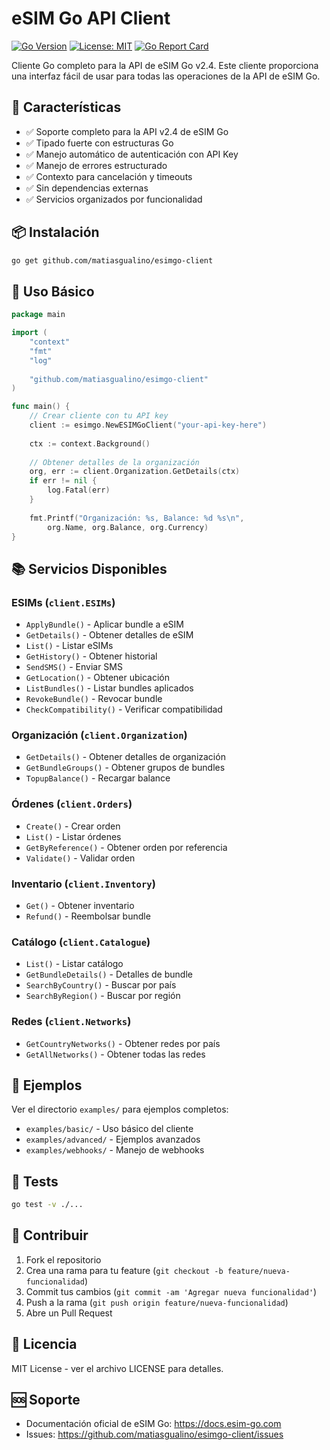 # eSIM Go API Client

[![Go Version](https://img.shields.io/badge/Go-%3E%3D%201.21-blue)](https://golang.org/)
[![License: MIT](https://img.shields.io/badge/License-MIT-yellow.svg)](https://opensource.org/licenses/MIT)
[![Go Report Card](https://goreportcard.com/badge/github.com/matiasgualino/esimgo-client)](https://goreportcard.com/report/github.com/matiasgualino/esimgo-client)

Cliente Go completo para la API de eSIM Go v2.4. Este cliente proporciona una interfaz fácil de usar para todas las operaciones de la API de eSIM Go.

## 🚀 Características

- ✅ Soporte completo para la API v2.4 de eSIM Go
- ✅ Tipado fuerte con estructuras Go
- ✅ Manejo automático de autenticación con API Key
- ✅ Manejo de errores estructurado
- ✅ Contexto para cancelación y timeouts
- ✅ Sin dependencias externas
- ✅ Servicios organizados por funcionalidad

## 📦 Instalación

```bash
go get github.com/matiasgualino/esimgo-client
```

## 🔧 Uso Básico

```go
package main

import (
    "context"
    "fmt"
    "log"
    
    "github.com/matiasgualino/esimgo-client"
)

func main() {
    // Crear cliente con tu API key
    client := esimgo.NewESIMGoClient("your-api-key-here")
    
    ctx := context.Background()
    
    // Obtener detalles de la organización
    org, err := client.Organization.GetDetails(ctx)
    if err != nil {
        log.Fatal(err)
    }
    
    fmt.Printf("Organización: %s, Balance: %d %s\n", 
        org.Name, org.Balance, org.Currency)
}
```

## 📚 Servicios Disponibles

### ESIMs (`client.ESIMs`)
- `ApplyBundle()` - Aplicar bundle a eSIM
- `GetDetails()` - Obtener detalles de eSIM
- `List()` - Listar eSIMs
- `GetHistory()` - Obtener historial
- `SendSMS()` - Enviar SMS
- `GetLocation()` - Obtener ubicación
- `ListBundles()` - Listar bundles aplicados
- `RevokeBundle()` - Revocar bundle
- `CheckCompatibility()` - Verificar compatibilidad

### Organización (`client.Organization`)
- `GetDetails()` - Obtener detalles de organización
- `GetBundleGroups()` - Obtener grupos de bundles
- `TopupBalance()` - Recargar balance

### Órdenes (`client.Orders`)
- `Create()` - Crear orden
- `List()` - Listar órdenes
- `GetByReference()` - Obtener orden por referencia
- `Validate()` - Validar orden

### Inventario (`client.Inventory`)
- `Get()` - Obtener inventario
- `Refund()` - Reembolsar bundle

### Catálogo (`client.Catalogue`)
- `List()` - Listar catálogo
- `GetBundleDetails()` - Detalles de bundle
- `SearchByCountry()` - Buscar por país
- `SearchByRegion()` - Buscar por región

### Redes (`client.Networks`)
- `GetCountryNetworks()` - Obtener redes por país
- `GetAllNetworks()` - Obtener todas las redes

## 📖 Ejemplos

Ver el directorio `examples/` para ejemplos completos:

- `examples/basic/` - Uso básico del cliente
- `examples/advanced/` - Ejemplos avanzados
- `examples/webhooks/` - Manejo de webhooks

## 🧪 Tests

```bash
go test -v ./...
```

## 🤝 Contribuir

1. Fork el repositorio
2. Crea una rama para tu feature (`git checkout -b feature/nueva-funcionalidad`)
3. Commit tus cambios (`git commit -am 'Agregar nueva funcionalidad'`)
4. Push a la rama (`git push origin feature/nueva-funcionalidad`)
5. Abre un Pull Request

## 📄 Licencia

MIT License - ver el archivo LICENSE para detalles.

## 🆘 Soporte

- Documentación oficial de eSIM Go: https://docs.esim-go.com
- Issues: https://github.com/matiasgualino/esimgo-client/issues

